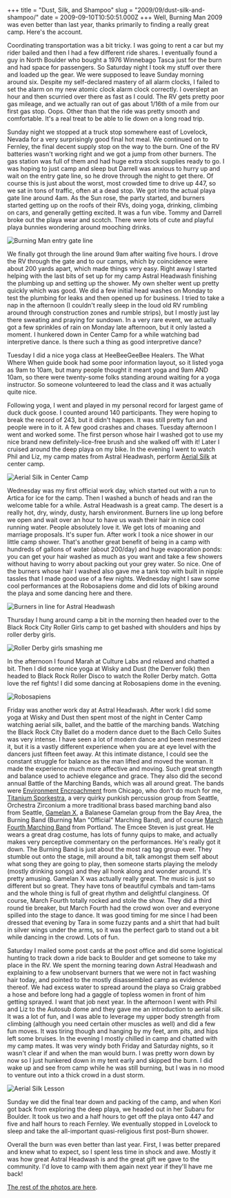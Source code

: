 +++
title = "Dust, Silk, and Shampoo"
slug = "2009/09/dust-silk-and-shampoo/"
date = 2009-09-10T10:50:51.000Z
+++
Well, Burning Man 2009 was even better than last year, thanks primarily to finding a really great camp. Here's the account.

Coordinating transportation was a bit tricky. I was going to rent a car but my rider bailed and then I had a few different ride shares. I eventually found a guy in North Boulder who bought a 1976 Winnebago Tasca just for the burn and had space for passengers. So Saturday night I took my stuff over there and loaded up the gear. We were supposed to leave Sunday morning around six. Despite my self-declared mastery of all alarm clocks, I failed to set the alarm on my new atomic clock alarm clock correctly. I overslept an hour and then scurried over there as fast as I could. The RV gets pretty poor gas mileage, and we actually ran out of gas about 1/16th of a mile from our first gas stop. Oops. Other than that the ride was pretty smooth and comfortable. It's a real treat to be able to lie down on a long road trip.

Sunday night we stopped at a truck stop somewhere east of Lovelock, Nevada for a very surprisingly good final hot meal. We continued on to Fernley, the final decent supply stop on the way to the burn. One of the RV batteries wasn't working right and we got a jump from other burners. The gas station was full of them and had huge extra stock supplies ready to go. I was hoping to just camp and sleep but Darrell was anxious to hurry up and wait on the entry gate line, so he drove through the night to get there. Of course this is just about the worst, most crowded time to drive up 447, so we sat in tons of traffic, often at a dead stop. We got into the actual playa gate line around 4am. As the Sun rose, the party started, and burners started getting up on the roofs of their RVs, doing yoga, drinking, climbing on cars, and generally getting excited. It was a fun vibe. Tommy and Darrell broke out the playa wear and scotch. There were lots of cute and playful playa bunnies wondering around mooching drinks.

![Burning Man entry gate line](https://peterlyons-org.s3.amazonaws.com/photos/burning_man_2009/024_line_at_the_gate.jpg)

We finally got through the line around 9am after waiting five hours. I drove the RV through the gate and to our camps, which by coincidence were about 200 yards apart, which made things very easy. Right away I started helping with the last bits of set up for my camp Astral Headwash finishing the plumbing up and setting up the shower. My own shelter went up pretty quickly which was good. We did a few initial head washes on Monday to test the plumbing for leaks and then opened up for business. I tried to take a nap in the afternoon (I couldn't really sleep in the loud old RV rumbling around through construction zones and rumble strips), but I mostly just lay there sweating and praying for sundown. In a very rare event, we actually got a few sprinkles of rain on Monday late afternoon, but it only lasted a moment. I hunkered down in Center Camp for a while watching bad interpretive dance. Is there such a thing as good interpretive dance?

Tuesday I did a nice yoga class at HeeBeeGeeBee Healers. The What Where When guide book had some poor information layout, so it listed yoga as 9am to 10am, but many people thought it meant yoga and 9am AND 10am, so there were twenty-some folks standing around waiting for a yoga instructor. So someone volunteered to lead the class and it was actually quite nice.

Following yoga, I went and played in my personal record for largest game of duck duck goose. I counted around 140 participants. They were hoping to break the record of 243, but it didn't happen. It was still pretty fun and people were in to it. A few good crashes and chases. Tuesday afternoon I went and worked some. The first person whose hair I washed got to use my nice brand new definitely-lice-free brush and she walked off with it! Later I cruised around the deep playa on my bike. In the evening I went to watch Phil and Liz, my camp mates from Astral Headwash, perform [Aerial Silk](http://en.wikipedia.org/wiki/Aerial_silk) at center camp.

![Aerial Silk in Center Camp](https://peterlyons-org.s3.amazonaws.com/photos/burning_man_2009/055_aerial_silk_phil_liz.jpg)

Wednesday was my first official work day, which started out with a run to Artica for ice for the camp. Then I washed a bunch of heads and ran the welcome table for a while. Astral Headwash is a great camp. The desert is a really hot, dry, windy, dusty, harsh environment. Burners line up long before we open and wait over an hour to have us wash their hair in nice cool running water. People absolutely love it. We get lots of moaning and marriage proposals. It's super fun. After work I took a nice shower in our little camp shower. That's another great benefit of being in a camp with hundreds of gallons of water (about 200/day) and huge evaporation ponds: you can get your hair washed as much as you want and take a few showers without having to worry about packing out your grey water. So nice. One of the burners whose hair I washed also gave me a tank top with built in nipple tassles that I made good use of a few nights. Wednesday night I saw some cool performances at the Robosapiens dome and did lots of biking around the playa and some dancing here and there.

![Burners in line for Astral Headwash](https://peterlyons-org.s3.amazonaws.com/photos/burning_man_2009/077_astral_headwash_line.jpg "Burners in line for Astral Headwash")

Thursday I hung around camp a bit in the morning then headed over to the Black Rock City Roller Girls camp to get bashed with shoulders and hips by roller derby girls.

![Roller Derby girls smashing me](https://peterlyons-org.s3.amazonaws.com/photos/burning_man_2009/079_roller_derby_smash.jpg)

In the afternoon I found Marah at Culture Labs and relaxed and chatted a bit. Then I did some nice yoga at Wisky and Dust (the Denver folk) then headed to Black Rock Roller Disco to watch the Roller Derby match. Gotta love the ref fights! I did some dancing at Robosapiens dome in the evening.

![Robosapiens](https://peterlyons-org.s3.amazonaws.com/photos/burning_man_2009/066_robosapiens.jpg)

Friday was another work day at Astral Headwash. After work I did some yoga at Wisky and Dust then spent most of the night in Center Camp watching aerial silk, ballet, and the battle of the marching bands. Watching the Black Rock City Ballet do a modern dance duet to the Bach Cello Suites was very intense. I have seen a lot of modern dance and been mesmerized it, but it is a vastly different experience when you are at eye level with the dancers just fifteen feet away. At this intimate distance, I could see the constant struggle for balance as the man lifted and moved the woman. It made the experience much more affective and moving. Such great strength and balance used to achieve elegance and grace. They also did the second annual Battle of the Marching Bands, which was all around great. The bands were [Environment Encroachment](http://www.encroach.net/) from Chicago, who don't do much for me, [Titanium Sporkestra](http://titaniumsporkestra.com/), a very quirky punkish percussion group from Seattle, Orchestra Zirconium a more traditional brass based marching band also from Seattle, [Gamelan X](http://www.gamelanx.com/), a Balanese Gamelan group from the Bay Area, the Burning Band (Burning Man "Official" Marching Band), and of course [March Fourth Marching Band](http://www.marchfourthmarchingband.com/) from Portland. The Emcee Steven is just great. He wears a great drag costume, has lots of funny quips to make, and actually makes very perceptive commentary on the performances. He's really got it down. The Burning Band is just about the most rag tag group ever. They stumble out onto the stage, mill around a bit, talk amongst them self about what song they are going to play, then someone starts playing the melody (mostly drinking songs) and they all honk along and wonder around. It's pretty amusing. Gamelan X was actually really great. The music is just so different but so great. They have tons of beautiful cymbals and tam-tams and the whole thing is full of great rhythm and delightful clanginess. Of course, March Fourth totally rocked and stole the show. They did a third round tie breaker, but March Fourth had the crowd won over and everyone spilled into the stage to dance. It was good timing for me since I had been dressed that evening by Tara in some fuzzy pants and a shirt that had built in silver wings under the arms, so it was the perfect garb to stand out a bit while dancing in the crowd. Lots of fun.

Saturday I mailed some post cards at the post office and did some logistical hunting to track down a ride back to Boulder and get someone to take my place in the RV. We spent the morning tearing down Astral Headwash and explaining to a few unobservant burners that we were not in fact washing hair today, and pointed to the mostly disassembled camp as evidence thereof. We had excess water to spread around the playa so Craig grabbed a hose and before long had a gaggle of topless women in front of him getting sprayed. I want that job next year. In the afternoon I went with Phil and Liz to the Autosub dome and they gave me an introduction to aerial silk. It was a lot of fun, and I was able to leverage my upper body strength from climbing (although you need certain other muscles as well) and did a few fun moves. It was tiring though and hanging by my feet, arm pits, and hips left some bruises. In the evening I mostly chilled in camp and chatted with my camp mates. It was very windy both Friday and Saturday nights, so it wasn't clear if and when the man would burn. I was pretty worn down by now so I just hunkered down in my tent early and skipped the burn. I did wake up and see from camp while he was still burning, but I was in no mood to venture out into a thick crowd in a dust storm.

![Aerial Silk Lesson](https://peterlyons-org.s3.amazonaws.com/photos/burning_man_2009/105_aerial_silk_lesson.jpg)

Sunday we did the final tear down and packing of the camp, and when Kori got back from exploring the deep playa, we headed out in her Subaru for Boulder. It took us two and a half hours to get off the playa onto 447 and five and half hours to reach Fernley. We eventually stopped in Lovelock to sleep and take the all-important quasi-religious first post-Burn shower.

Overall the burn was even better than last year. First, I was better prepared and knew what to expect, so I spent less time in shock and awe. Mostly it was how great Astral Headwash is and the great gift we gave to the community. I'd love to camp with them again next year if they'll have me back!

[The rest of the photos are here](/app/photos?gallery=burning_man_2009).